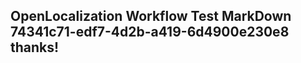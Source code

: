 <properties
ms.topic="hero-topic1"
ms.test1="hero-topic"
ms.test2="test"/>

## OpenLocalization Workflow Test MarkDown 74341c71-edf7-4d2b-a419-6d4900e230e8 thanks!
